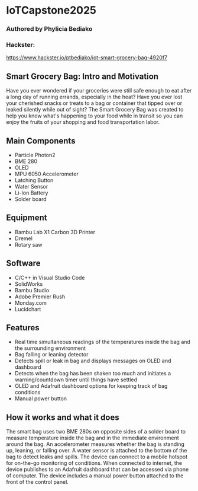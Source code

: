 # IoTCapstone2025
### Authored by Phylicia Bediako
### Hackster: 
https://www.hackster.io/ptbediako/iot-smart-grocery-bag-4920f7

## Smart Grocery Bag: Intro and Motivation
Have you ever wondered if your groceries were still safe enough to eat after a long day of running errands, especially in the heat? Have you ever lost your cherished snacks or treats to a bag or container that tipped over or leaked silently while out of sight? The Smart Grocery Bag was created to help you know what's happening to your food while in transit so you can enjoy the fruits of your shopping and food transportation labor. 

## Main Components
* Particle Photon2
* BME 280
* OLED
* MPU 6050 Accelerometer
* Latching Button
* Water Sensor
* Li-Ion Battery
* Solder board

## Equipment
* Bambu Lab X1 Carbon 3D Printer
* Dremel
* Rotary saw

## Software
* C/C++ in Visual Studio Code
* SolidWorks
* Bambu Studio
* Adobe Premier Rush
* Monday.com
* Lucidchart

## Features
* Real time simultaneous readings of the temperatures inside the bag and the surrounding environment
* Bag falling or leaning detector
* Detects spill or leak in bag and displays messages on OLED and dashboard
* Detects when the bag has been shaken too much and initiates a warning/countdown timer until things have settled
* OLED and Adafruit dashboard options for keeping track of bag conditions
* Manual power button

## How it works and what it does
The smart bag uses two BME 280s on opposite sides of a solder board to measure temperature inside the bag and in the immediate environment around the bag. An accelerometer measures whether the bag is standing up, leaning, or falling over. A water sensor is attached to the bottom of the bag to detect leaks and spills. The device can connect to a mobile hotspot for on-the-go monitoring of conditions. When connected to internet, the device publishes to an Adafruit dashboard that can be accessed via phone of computer. The device includes a manual power button attached to the front of the control panel.
